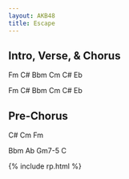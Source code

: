 ```yaml
---
layout: AKB48
title: Escape
---
```

## Intro, Verse, & Chorus 
Fm C# Bbm Cm C# Eb 

Fm C# Bbm Cm C# Eb 

## Pre-Chorus 
C# Cm Fm 

Bbm Ab Gm7-5 C

{% include rp.html %}
